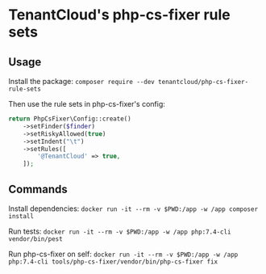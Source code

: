 # TenantCloud's php-cs-fixer rule sets

## Usage
Install the package:
`composer require --dev tenantcloud/php-cs-fixer-rule-sets`

Then use the rule sets in php-cs-fixer's config:
```php
return PhpCsFixer\Config::create()
	->setFinder($finder)
	->setRiskyAllowed(true)
	->setIndent("\t")
	->setRules([
		'@TenantCloud' => true,
	]);
```

## Commands
Install dependencies:
`docker run -it --rm -v $PWD:/app -w /app composer install`

Run tests:
`docker run -it --rm -v $PWD:/app -w /app php:7.4-cli vendor/bin/pest`

Run php-cs-fixer on self:
`docker run -it --rm -v $PWD:/app -w /app php:7.4-cli tools/php-cs-fixer/vendor/bin/php-cs-fixer fix`
